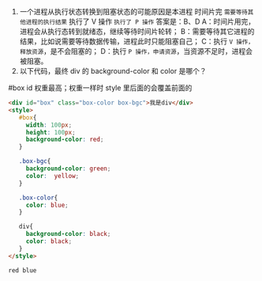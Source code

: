 1. 一个进程从执行状态转换到阻塞状态的可能原因是本进程
   时间片完
   `需要等待其他进程的执行结果`
   执行了 V 操作
   `执行了 P 操作`
   答案是：B、D
   A：时间片用完，进程会从执行态转到就绪态，继续等待时间片轮转；
   B：需要等待其它进程的结果，比如说需要等待数据传输，进程此时只能阻塞自己；
   C：执行 `V 操作，释放资源`，是不会阻塞的；
   D：执行 `P 操作，申请资源`，当资源不足时，进程会被阻塞。
2. 以下代码，最终 div 的 background-color 和 color 是哪个？

#box id 权重最高；权重一样时 style 里后面的会覆盖前面的

```HTML
<div id="box" class="box-color box-bgc">我是div</div>
<style>
   #box{
     width: 100px;
     height: 100px;
     background-color: red;
   }

   .box-bgc{
     background-color: green;
     color:  yellow;
   }

   .box-color{
     color: blue;
   }

   div{
     background-color: black;
     color: black;
   }
</style>

red blue
```
